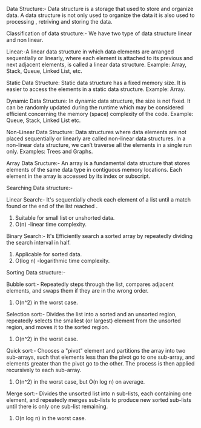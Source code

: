 Data Structure:- Data structure is a storage that used to store and organize data. 
A data structure is not only used to organize the data it is also used to processing , retriving and storing the data.


Classification of data structure:- 
We have two type of data structure linear and non linear.

Linear:-A linear data structure in which data elements are arranged sequentially or linearly, where each element is attached to its previous and next adjacent elements, is called a linear data structure. 
Example: Array, Stack, Queue, Linked List, etc.

Static Data Structure: Static data structure has a fixed memory size. It is easier to access the elements in a static data structure. 
Example: Array.

Dynamic Data Structure: In dynamic data structure, the size is not fixed. It can be randomly updated during the runtime which may be considered efficient concerning the memory (space) complexity of the code. 
Example: Queue, Stack, Linked List etc.


Non-Linear Data Structure: Data structures where data elements are not placed sequentially or linearly are called non-linear data structures. In a non-linear data structure, we can’t traverse all the elements in a single run only. 
Examples: Trees and Graphs.

Array Data Sructure:- An array is a fundamental data structure that stores elements of the same data type in contiguous memory locations. Each element in the array is accessed by its index or subscript.

Searching Data structure:- 

Linear Search:- It's sequentially check each element of a list until a match found or the end of the list reached .
1. Suitable for small list or unshorted data.
2. O(n) -linear time complexity.

Binary Search:- It's Efficiently search a sorted array by repeatedly dividing the search interval in half.
1. Applicable for sorted data.
2. O(log n) -logarithmic time complexity.


Sorting Data structure:-

Bubble sort:- Repeatedly steps through the list, compares adjacent elements, and swaps them if they are in the wrong order.
1.  O(n^2) in the worst case.

Selection sort:- Divides the list into a sorted and an unsorted region, repeatedly selects the smallest (or largest) element from the unsorted region, and moves it to the sorted region.
1. O(n^2) in the worst case.

Quick sort:- Chooses a "pivot" element and partitions the array into two sub-arrays, such that elements less than the pivot go to one sub-array, and elements greater than the pivot go to the other. The process is then applied recursively to each sub-array.
1. O(n^2) in the worst case, but O(n log n) on average.

Merge sort:- Divides the unsorted list into n sub-lists, each containing one element, and repeatedly merges sub-lists to produce new sorted sub-lists until there is only one sub-list remaining.
1. O(n log n) in the worst case.





